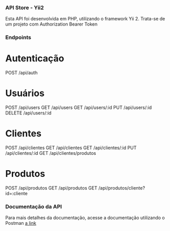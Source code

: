 ### API Store - Yii2
Esta API foi desenvolvida em PHP, utilizando o framework Yii 2. Trata-se de um projeto com Authorization
Bearer Token

### Endpoints

# Autenticação
POST    /api/auth

# Usuários
POST    /api/users
GET     /api/users
GET     /api/users/:id
PUT     /api/users/:id
DELETE  /api/users/:id

# Clientes
POST    /api/clientes
GET     /api/clientes
GET     /api/clientes/:id
PUT     /api/clientes/:id
GET     /api/clientes/produtos

# Produtos
POST    /api/produtos
GET     /api/produtos
GET     /api/produtos/cliente?id=:cliente

### Documentação da API
Para mais detalhes da documentação, acesse a documentação utilizando o Postman [a link](https://documenter.getpostman.com/view/5545042/2sA3JGeimc)


